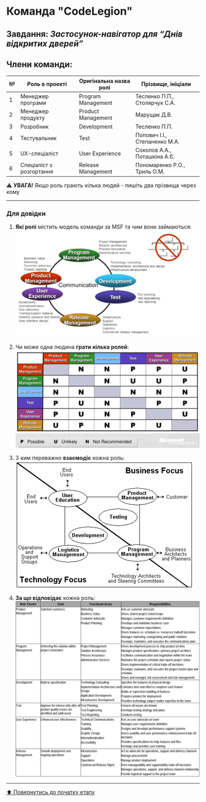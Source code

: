 # Команда "**CodeLegion**"

## Завдання: *Застосунок-навігатор для “Днів відкритих дверей”*

## Члени команди:

|№  | Роль в проекті            | Оригінальна назва ролі    | Прізвище, ініціали           |
|---|---------------------------|---------------------------|------------------------------|
| 1 | Менеджер програми         | Program Management        | Тесленко П.П., Столярчук С.А.|
| 2 | Менеджер продукту         | Product Management        | Марущак Д.В.                 |
| 3 | Розробник                 | Development               | Тесленко П.П.                |
| 4 | Тестувальник              | Test                      | Попович І.І., Степаненко М.А.|
| 5 | UX-спеціаліст             | User Experience           | Соколов А.А., Поташкіна А.Є. |
| 6 | Спеціаліст з розгортання  | Release Management        | Пономаренко Р.О., Триль О.М. |

:warning: **УВАГА!** Якщо роль грають кілька людей - пишіть два прізвища через кому

---
### Для довідки
1. **Які ролі** містить модель команди за MSF та чим вони займаються:
![MSF Team model](/docs/images/resources/MSF%20team%20model.jpg)

2. Чи може одна людина **грати кілька ролей**:
![MSF Team model](/docs/images/resources/MSF%20roles%20combinations.png)

1. З ким переважно **взаємодіє** кожна роль:<br>
![MSF Team model](/docs/images/resources/MSF%20roles%20focus.gif)

1. **За що відповідає** кожна роль:
![MSF Team model](/docs/images/resources/MSF%20roles%20responsibilities.png)

---
[:arrow_up: Повернутись до початку етапу](/docs/1.Envisioning/README.md)
